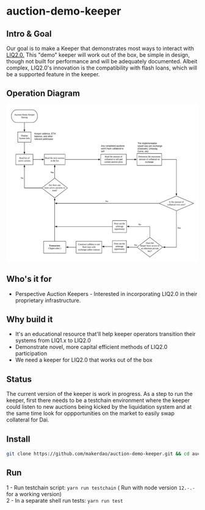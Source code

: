 # auction-demo-keeper

## Intro & Goal

Our goal is to make a Keeper that demonstrates most ways to interact with [LIQ2.0.]((https://forum.makerdao.com/t/liquidations-2-0-technical-summary/4632)) This "demo" keeper will work out of the box, be simple in design, though not built for performance and will be adequately documented. Albeit complex, LIQ2.0's innovation is the compatibility with flash loans, which will be a supported feature in the keeper.

## Operation Diagram

![Operation Diagram](./diagram.jpeg)

## Who's it for

- Perspective Auction Keepers - Interested in incorporating LIQ2.0 in their proprietary infrastructure.

## Why build it

- It's an educational resource that'll help keeper operators transition their systems from LIQ1.x to LIQ2.0
- Demonstrate novel, more capital efficient methods of LIQ2.0 participation
- We need a keeper for LIQ2.0 that works out of the box

## Status

The current version of the keeper is work in progress. As a step to run the keeper, first there needs to be a testchain environment where the keeper could listen to new auctions being kicked by the liquidation system and at the same time look for oppportunities on the market to easily swap collateral for Dai.
  
## Install

```bash
git clone https://github.com/makerdao/auction-demo-keeper.git && cd auction-demo-keeper && git submodule update --init --recursive
```

## Run

1 - Run testchain script: `yarn run testchain`  ( Run with node version  `12.-.-` for a working version)  
2 - In a separate shell run tests: `yarn run test`
